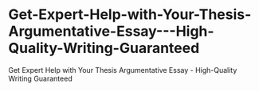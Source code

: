 # Get-Expert-Help-with-Your-Thesis-Argumentative-Essay---High-Quality-Writing-Guaranteed
Get Expert Help with Your Thesis Argumentative Essay - High-Quality Writing Guaranteed

